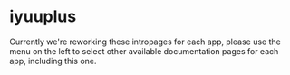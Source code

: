 # iyuuplus

Currently we're reworking these intropages for each app, please use the menu on the left to select other available documentation pages for each app, including this one.
